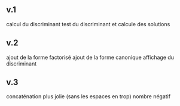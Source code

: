 ## v.1
calcul du discriminant
test du discriminant et calcule des solutions

## v.2
ajout de la forme factorisé
ajout de la forme canonique
affichage du discriminant

## v.3
concaténation plus jolie (sans les espaces en trop)
nombre négatif